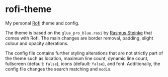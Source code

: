 # rofi-theme

My personal [Rofi](https://github.com/davatorium/rofi) theme and config.

The theme is based on the `glue_pro_blue.rasi` by [Rasmus Steinke](https://github.com/carnager) that comes with Rofi. The main changes are border removal, padding, slight colour and opacity alterations.

The config file contains further styling alterations that are not strictly part of the theme such as location, maximum line count, dynamic line count, fullscreen (default: `false`), icons (default: `false`), and font. Additionally, the config file changes the search matching and `modi`s.

